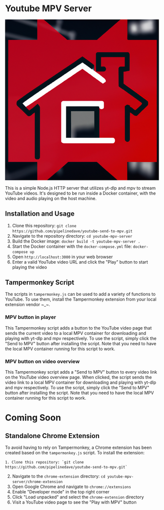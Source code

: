 # Youtube MPV Server

![YouTube MPV Server](./logo.png)


This is a simple Node.js HTTP server that utilizes yt-dlp and mpv to stream YouTube videos. It's designed to be run inside a Docker container, with the video and audio playing on the host machine.

## Installation and Usage

1. Clone this repository: `git clone https://github.com/pipelinedave/youtube-send-to-mpv.git`
2. Navigate to the repository directory: `cd youtube-mpv-server`
3. Build the Docker image: `docker build -t youtube-mpv-server .`
4. Start the Docker container with the `docker-compose.yml` file: `docker-compose up`
5. Open `http://localhost:3000` in your web browser
6. Enter a valid YouTube video URL and click the "Play" button to start playing the video

## Tampermonkey Script

The scripts in `tampermonkey.js` can be used to add a variety of functions to YouTube.
To use them, install the Tampermonkey extension from your local extension vendor ~_~.

### MPV button in player
This Tampermonkey script adds a button to the YouTube video page that sends the current video to a local MPV container for downloading and playing with yt-dlp and mpv respectively. To use the script, simply click the "Send to MPV" button after installing the script. Note that you need to have the local MPV container running for this script to work.

### MPV button on video overview
This Tampermonkey script adds a "Send to MPV" button to every video link on the YouTube video overview page. When clicked, the script sends the video link to a local MPV container for downloading and playing with yt-dlp and mpv respectively. To use the script, simply click the "Send to MPV" button after installing the script. Note that you need to have the local MPV container running for this script to work.

# Coming Soon

## Standalone Chrome Extension

To avoid having to rely on Tampermonkey, a Chrome extension has been created based on the `tampermonkey.js` script. To install the extension:

    1. Clone this repository: `git clone https://github.com/pipelinedave/youtube-send-to-mpv.git`
2. Navigate to the `chrome-extension` directory: `cd youtube-mpv-server/chrome-extension`
3. Open Google Chrome and navigate to `chrome://extensions`
4. Enable "Developer mode" in the top right corner
5. Click "Load unpacked" and select the `chrome-extension` directory
6. Visit a YouTube video page to see the "Play with MPV" button
